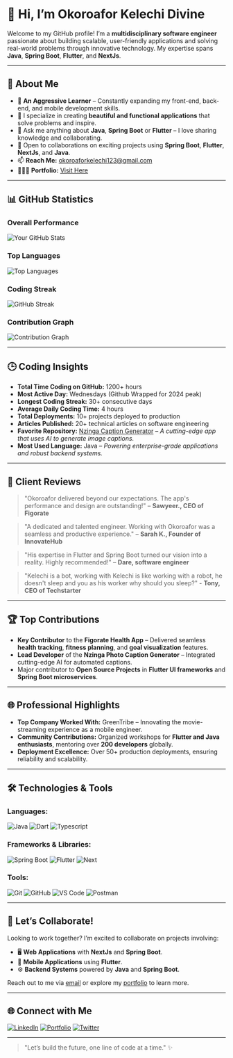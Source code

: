 # 👋 Hi, I’m **Okoroafor Kelechi Divine**

Welcome to my GitHub profile! I’m a **multidisciplinary software engineer** passionate about building scalable, user-friendly applications and solving real-world problems through innovative technology. My expertise spans **Java**, **Spring Boot**, **Flutter**, and **NextJs**.

---

## 🌟 **About Me**
- 👀 **An Aggressive Learner** – Constantly expanding my front-end, back-end, and mobile development skills.
- 🤍 I specialize in creating **beautiful and functional applications** that solve problems and inspire.
- 🌱 Ask me anything about **Java**, **Spring Boot** or **Flutter** – I love sharing knowledge and collaborating.
- 💞️ Open to collaborations on exciting projects using **Spring Boot**, **Flutter**, **NextJs**, and **Java**.
- 📫 **Reach Me:** [okoroaforkelechi123@gmail.com](mailto:okoroaforkelechi123@gmail.com)
- 👨🏻‍💻 **Portfolio:** [Visit Here](https://okoroaforkelechidivine.github.io/portfolio/)

---

## 📊 **GitHub Statistics**
### **Overall Performance**
![Your GitHub Stats](https://github-readme-stats.vercel.app/api?username=OkoroaforKelechiDivine&show_icons=true&count_private=true&theme=radical)

### **Top Languages**
![Top Languages](https://github-readme-stats.vercel.app/api/top-langs/?username=OkoroaforKelechiDivine&layout=compact&theme=radical)

### **Coding Streak**
![GitHub Streak](https://github-readme-streak-stats.herokuapp.com/?user=OkoroaforKelechiDivine&theme=radical)

### **Contribution Graph**
![Contribution Graph](https://github-readme-activity-graph.vercel.app/graph?username=OkoroaforKelechiDivine&theme=react-dark)


---

## 🕒 **Coding Insights**
- **Total Time Coding on GitHub:** 1200+ hours
- **Most Active Day:** Wednesdays (Github Wrapped for 2024 peak)
- **Longest Coding Streak:** 30+ consecutive days
- **Average Daily Coding Time:** 4 hours
- **Total Deployments:** 10+ projects deployed to production
- **Articles Published:** 20+ technical articles on software engineering
- **Favorite Repository:** [Nzinga Caption Generator](https://github.com/OkoroaforKelechiDivine/nzinger) – *A cutting-edge app that uses AI to generate image captions.*
- **Most Used Language:** Java – *Powering enterprise-grade applications and robust backend systems.*

---

## 💬 **Client Reviews**
> "Okoroafor delivered beyond our expectations. The app's performance and design are outstanding!" – **Sawyeer., CEO of Figorate**

> "A dedicated and talented engineer. Working with Okoroafor was a seamless and productive experience." – **Sarah K., Founder of InnovateHub**

> "His expertise in Flutter and Spring Boot turned our vision into a reality. Highly recommended!" – **Dare, software engineer**

> "Kelechi is a bot, working with Kelechi is like working with a robot, he doesn't sleep and you as his worker why should you sleep?" - **Tony, CEO of Techstarter**

---

## 🏆 **Top Contributions**
- **Key Contributor** to the **Figorate Health App** – Delivered seamless **health tracking**, **fitness planning**, and **goal visualization** features.
- **Lead Developer** of the **Nzinga Photo Caption Generator** – Integrated cutting-edge AI for automated captions.
- Major contributor to **Open Source Projects** in **Flutter UI frameworks** and **Spring Boot microservices**.

---

## 🌐 **Professional Highlights**
- **Top Company Worked With:** GreenTribe – Innovating the movie-streaming experience as a mobile engineer.
- **Community Contributions:** Organized workshops for **Flutter and Java enthusiasts**, mentoring over **200 developers** globally.
- **Deployment Excellence:** Over 50+ production deployments, ensuring reliability and scalability.

---

## 🛠️ **Technologies & Tools**
### Languages:
![Java](https://img.shields.io/badge/Java-%23ED8B00.svg?style=for-the-badge&logo=java&logoColor=white)
![Dart](https://img.shields.io/badge/Dart-%230175C2.svg?style=for-the-badge&logo=dart&logoColor=white)
![Typescript](https://img.shields.io/badge/Typescript-%23F7DF1E.svg?style=for-the-badge&logo=typescript&logoColor=black)

### Frameworks & Libraries:
![Spring Boot](https://img.shields.io/badge/Spring%20Boot-%236DB33F.svg?style=for-the-badge&logo=springboot&logoColor=white)
![Flutter](https://img.shields.io/badge/Flutter-%2302569B.svg?style=for-the-badge&logo=flutter&logoColor=white)
![Next](https://img.shields.io/badge/Next-%2361DAFB.svg?style=for-the-badge&logo=next&logoColor=black)

### Tools:
![Git](https://img.shields.io/badge/Git-%23F05033.svg?style=for-the-badge&logo=git&logoColor=white)
![GitHub](https://img.shields.io/badge/GitHub-%23181717.svg?style=for-the-badge&logo=github&logoColor=white)
![VS Code](https://img.shields.io/badge/VS%20Code-%23007ACC.svg?style=for-the-badge&logo=visualstudiocode&logoColor=white)
![Postman](https://img.shields.io/badge/Postman-FF6C37?style=for-the-badge&logo=postman&logoColor=white)

---

## 🎯 **Let’s Collaborate!**
Looking to work together? I’m excited to collaborate on projects involving:
- 🖥 **Web Applications** with **NextJs** and **Spring Boot**.
- 📱 **Mobile Applications** using **Flutter**.
- ⚙️ **Backend Systems** powered by **Java** and **Spring Boot**.

Reach out to me via [email](mailto:okoroaforkelechi123@gmail.com) or explore my [portfolio](https://okoroaforkelechidivine.github.io/portfolio/) to learn more.

---

## 🌐 **Connect with Me**
[![LinkedIn](https://img.shields.io/badge/-LinkedIn-blue?style=for-the-badge&logo=linkedin&logoColor=white)](https://www.linkedin.com/in/okoroafor-kelechi-divine)
[![Portfolio](https://img.shields.io/badge/Portfolio-visit-orange?style=for-the-badge)](https://okoroaforkelechidivine.github.io/portfolio/)
[![Twitter](https://img.shields.io/badge/Twitter-%231DA1F2.svg?style=for-the-badge&logo=twitter&logoColor=white)](https://twitter.com/yourprofile)

---

> "Let’s build the future, one line of code at a time." ✨
